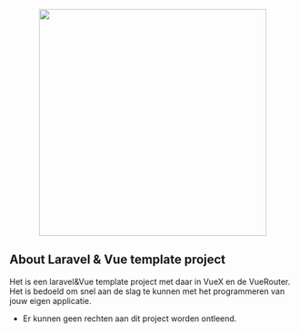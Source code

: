 <p align="center"><a href="https://script.nl" target="_blank"><img src="https://www.script.nl/script-logo.png" width="400"></a></p>

## About Laravel & Vue template project

Het is een laravel&Vue template project met daar in VueX en de VueRouter. Het is bedoeld om snel aan de slag te kunnen met het programmeren van jouw eigen applicatie.

-   Er kunnen geen rechten aan dit project worden ontleend.
